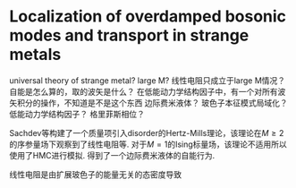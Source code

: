 # Localization of overdamped bosonic modes and transport in strange metals
universal theory of strange metal?
large M? 线性电阻只成立于large M情况？
自能是怎么算的，取的波矢是什么？
在低能动力学结构因子中，有一个对所有波矢积分的操作，不知道是不是这个东西
边际费米液体？
玻色子本征模式局域化？
低能动力学结构因子？
格里菲斯相位？

Sachdev等构建了一个质量项引入disorder的Hertz-Mills理论，该理论在$M \ge 2$的序参量场下观察到了线性电阻等. 对于$M = 1$的Ising标量场，该理论不适用所以使用了HMC进行模拟. 得到了一个边际费米液体的自能行为. 

线性电阻是由扩展玻色子的能量无关的态密度导致